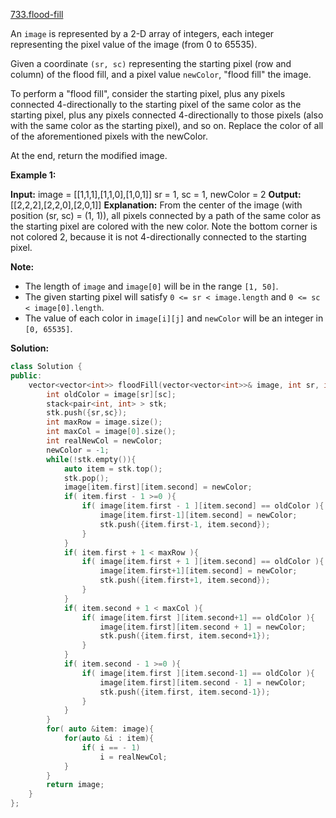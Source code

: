 [733.flood-fill](https://leetcode.com/problems/flood-fill/)  

An `image` is represented by a 2-D array of integers, each integer representing the pixel value of the image (from 0 to 65535).

Given a coordinate `(sr, sc)` representing the starting pixel (row and column) of the flood fill, and a pixel value `newColor`, "flood fill" the image.

To perform a "flood fill", consider the starting pixel, plus any pixels connected 4-directionally to the starting pixel of the same color as the starting pixel, plus any pixels connected 4-directionally to those pixels (also with the same color as the starting pixel), and so on. Replace the color of all of the aforementioned pixels with the newColor.

At the end, return the modified image.

**Example 1:**  

**Input:** 
image = \[\[1,1,1\],\[1,1,0\],\[1,0,1\]\]
sr = 1, sc = 1, newColor = 2
**Output:** \[\[2,2,2\],\[2,2,0\],\[2,0,1\]\]
**Explanation:** 
From the center of the image (with position (sr, sc) = (1, 1)), all pixels connected 
by a path of the same color as the starting pixel are colored with the new color.
Note the bottom corner is not colored 2, because it is not 4-directionally connected
to the starting pixel.

**Note:**

*   The length of `image` and `image[0]` will be in the range `[1, 50]`.
*   The given starting pixel will satisfy `0 <= sr < image.length` and `0 <= sc < image[0].length`.
*   The value of each color in `image[i][j]` and `newColor` will be an integer in `[0, 65535]`.  



**Solution:**  

```cpp
class Solution {
public:
    vector<vector<int>> floodFill(vector<vector<int>>& image, int sr, int sc, int newColor) {
        int oldColor = image[sr][sc];
        stack<pair<int, int> > stk;
        stk.push({sr,sc});
        int maxRow = image.size();
        int maxCol = image[0].size();
        int realNewCol = newColor;
        newColor = -1;
        while(!stk.empty()){
            auto item = stk.top();
            stk.pop();
            image[item.first][item.second] = newColor;
            if( item.first - 1 >=0 ){
                if( image[item.first - 1 ][item.second] == oldColor ){
                    image[item.first-1][item.second] = newColor;
                    stk.push({item.first-1, item.second});
                }
            }
            if( item.first + 1 < maxRow ){
                if( image[item.first + 1 ][item.second] == oldColor ){
                    image[item.first+1][item.second] = newColor;
                    stk.push({item.first+1, item.second});
                }
            }
            if( item.second + 1 < maxCol ){
                if( image[item.first ][item.second+1] == oldColor ){
                    image[item.first][item.second + 1] = newColor;
                    stk.push({item.first, item.second+1});
                }
            }
            if( item.second - 1 >=0 ){
                if( image[item.first ][item.second-1] == oldColor ){
                    image[item.first][item.second - 1] = newColor;
                    stk.push({item.first, item.second-1});
                }
            }
        }
        for( auto &item: image){
            for(auto &i : item){
                if( i == - 1)
                    i = realNewCol;
            }
        }
        return image;
    }
};
```
      